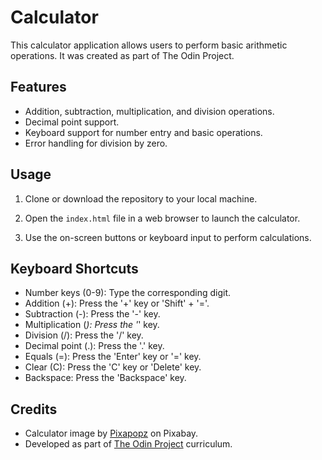 # Calculator

This calculator application allows users to perform basic arithmetic operations. It was created as part of The Odin Project.

## Features

- Addition, subtraction, multiplication, and division operations.
- Decimal point support.
- Keyboard support for number entry and basic operations.
- Error handling for division by zero.

## Usage

1. Clone or download the repository to your local machine.

2. Open the `index.html` file in a web browser to launch the calculator.

3. Use the on-screen buttons or keyboard input to perform calculations.

## Keyboard Shortcuts

- Number keys (0-9): Type the corresponding digit.
- Addition (+): Press the '+' key or 'Shift' + '='.
- Subtraction (-): Press the '-' key.
- Multiplication (*): Press the '*' key.
- Division (/): Press the '/' key.
- Decimal point (.): Press the '.' key.
- Equals (=): Press the 'Enter' key or '=' key.
- Clear (C): Press the 'C' key or 'Delete' key.
- Backspace: Press the 'Backspace' key.

## Credits

- Calculator image by [Pixapopz](https://pixabay.com/users/pixapopz-2873171/) on Pixabay.
- Developed as part of [The Odin Project](https://www.theodinproject.com/) curriculum.
